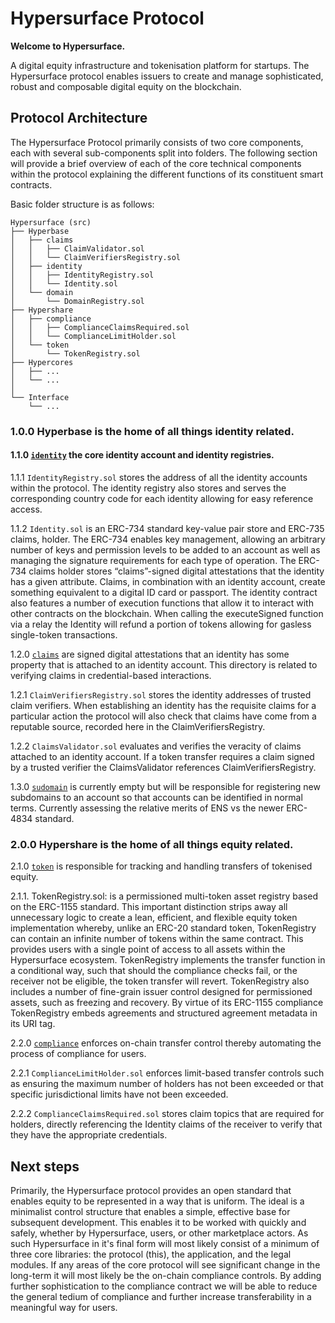 # Hypersurface Protocol

**Welcome to Hypersurface.**

A digital equity infrastructure and tokenisation platform for startups. The Hypersurface protocol enables issuers to create and manage sophisticated, robust and composable digital equity on the blockchain. 

## Protocol Architecture

The Hypersurface Protocol primarily consists of two core components, each with several sub-components split into folders. The following section will provide a brief overview of each of the core technical components within the protocol explaining the different functions of its constituent smart contracts. 

Basic folder structure is as follows:

	Hypersurface (src)
	├── Hyperbase
	│   ├── claims
	│   │   ├── ClaimValidator.sol
	│   │   └── ClaimVerifiersRegistry.sol
	│   ├── identity
	│   │   ├── IdentityRegistry.sol
	│   │   └── Identity.sol
	│   └── domain
	│       └── DomainRegistry.sol
	├── Hypershare
	│   ├── compliance
	│   │   ├── ComplianceClaimsRequired.sol
	│   │   └── ComplianceLimitHolder.sol
	│   └── token
	│       └── TokenRegistry.sol
	├── Hypercores
	│   ├── ...
	│   └── ...
	│       
	└── Interface
		└── ...

### 1.0.0 Hyperbase is the home of all things **identity** related.

#### 1.1.0 [`identity`](https://github.com/brucejaya/hypersurface-forge/src/Hyperbase/identity) the core identity account and identity registries.

1.1.1 `IdentityRegistry.sol` stores the address of all the identity accounts within the protocol. The identity registry also stores and serves the corresponding country code for each identity allowing for easy reference access. 

1.1.2 `Identity.sol` is an ERC-734 standard key-value pair store and ERC-735 claims, holder. The ERC-734 enables key management, allowing an arbitrary number of keys and permission levels to be added to an account as well as managing the signature requirements for each type of operation. The ERC-734 claims holder stores “claims”-signed digital attestations that the identity has a given attribute. Claims, in combination with an identity account, create something equivalent to a digital ID card or passport. The identity contract also features a number of execution functions that allow it to interact with other contracts on the blockchain. When calling the executeSigned function via a relay the Identity will refund a portion of tokens allowing for gasless single-token transactions.

1.2.0 [`claims`](https://github.com/brucejaya/hypersurface-forge/src/Hyperbase/claims) are signed digital attestations that an identity has some property that is attached to an identity account. This directory is related to verifying claims in credential-based interactions.

1.2.1 `ClaimVerifiersRegistry.sol` stores the identity addresses of trusted claim verifiers. When establishing an identity has the requisite claims for a particular action the protocol will also check that claims have come from a reputable source, recorded here in the ClaimVerifiersRegistry. 

1.2.2 `ClaimsValidator.sol` evaluates and verifies the veracity of claims attached to an identity account. If a token transfer requires a claim signed by a trusted verifier the ClaimsValidator references ClaimVerifiersRegistry.

1.3.0 [`sudomain`](https://github.com/brucejaya/hypersurface-forge/src/Hyperbase/sudomain) is currently empty but will be responsible for registering new subdomains to an account so that accounts can be identified in normal terms. Currently assessing the relative merits of ENS vs the newer ERC-4834 standard.

### 2.0.0 Hypershare is the home of all things **equity** related. 

2.1.0 [`token`](https://github.com/brucejaya/hypersurface-forge/src/Hypershare/token) is responsible for tracking and handling transfers of tokenised equity.

2.1.1. TokenRegistry.sol: is a permissioned multi-token asset registry based on the ERC-1155 standard. This important distinction strips away all unnecessary logic to create a lean, efficient, and flexible equity token implementation whereby, unlike an ERC-20 standard token, TokenRegistry can contain an infinite number of tokens within the same contract. This provides users with a single point of access to all assets within the Hypersurface ecosystem. TokenRegistry implements the transfer function in a conditional way, such that should the compliance checks fail, or the receiver not be eligible, the token transfer will revert. TokenRegistry also includes a number of fine-grain issuer control designed for permissioned assets, such as freezing and recovery. By virtue of its ERC-1155 compliance TokenRegistry embeds agreements and structured agreement metadata in its URI tag.

2.2.0 [`compliance`](https://github.com/brucejaya/hypersurface-forge/src/Hypershare/compliance) enforces on-chain transfer control thereby automating the process of compliance for users.

2.2.1 `ComplianceLimitHolder.sol` enforces limit-based transfer controls such as ensuring the maximum number of holders has not been exceeded or that specific jurisdictional limits have not been exceeded. 

2.2.2 `ComplianceClaimsRequired.sol` stores claim topics that are required for holders, directly referencing the Identity claims of the receiver to verify that they have the appropriate credentials. 

## Next steps

Primarily, the Hypersurface protocol provides an open standard that enables equity to be represented in a way that is uniform. The ideal is a minimalist control structure that enables a simple, effective base for subsequent development. This enables it to be worked with quickly and safely, whether by Hypersurface, users, or other marketplace actors. As such Hypersurface in it's final form will most likely consist of a minimum of three core libraries: the protocol (this), the application, and the legal modules. If any areas of the core protocol will see significant change in the long-term it will most likely be the on-chain compliance controls. By adding further sophistication to the compliance contract we will be able to reduce the general tedium of compliance and further increase transferability in a meaningful way for users.